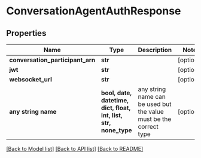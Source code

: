 # ConversationAgentAuthResponse


## Properties
Name | Type | Description | Notes
------------ | ------------- | ------------- | -------------
**conversation_participant_arn** | **str** |  | [optional] 
**jwt** | **str** |  | [optional] 
**websocket_url** | **str** |  | [optional] 
**any string name** | **bool, date, datetime, dict, float, int, list, str, none_type** | any string name can be used but the value must be the correct type | [optional]

[[Back to Model list]](../README.md#documentation-for-models) [[Back to API list]](../README.md#documentation-for-api-endpoints) [[Back to README]](../README.md)


